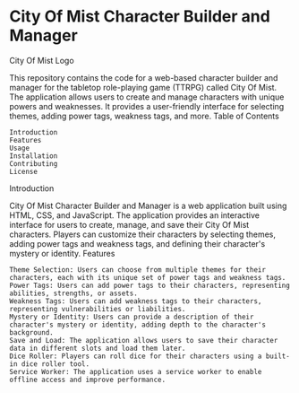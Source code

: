 # City Of Mist Character Builder and Manager

City Of Mist Logo

This repository contains the code for a web-based character builder and manager for the tabletop role-playing game (TTRPG) called City Of Mist. The application allows users to create and manage characters with unique powers and weaknesses. It provides a user-friendly interface for selecting themes, adding power tags, weakness tags, and more.
Table of Contents

    Introduction
    Features
    Usage
    Installation
    Contributing
    License

Introduction

City Of Mist Character Builder and Manager is a web application built using HTML, CSS, and JavaScript. The application provides an interactive interface for users to create, manage, and save their City Of Mist characters. Players can customize their characters by selecting themes, adding power tags and weakness tags, and defining their character's mystery or identity.
Features

    Theme Selection: Users can choose from multiple themes for their characters, each with its unique set of power tags and weakness tags.
    Power Tags: Users can add power tags to their characters, representing abilities, strengths, or assets.
    Weakness Tags: Users can add weakness tags to their characters, representing vulnerabilities or liabilities.
    Mystery or Identity: Users can provide a description of their character's mystery or identity, adding depth to the character's background.
    Save and Load: The application allows users to save their character data in different slots and load them later.
    Dice Roller: Players can roll dice for their characters using a built-in dice roller tool.
    Service Worker: The application uses a service worker to enable offline access and improve performance.
